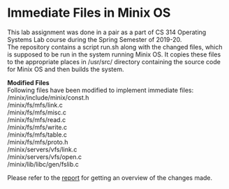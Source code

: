 # Immediate Files in Minix OS

This lab assignment was done in a pair as a part of CS 314 Operating Systems Lab course during the Spring Semester of 2019-20.<br>
The repository contains a script run.sh along with the changed files, which is supposed to be run in the system running Minix OS. It copies these files to the appropriate places in /usr/src/ directory containing the source code for Minix OS and then builds the system.<br>

<b> Modified Files </b> <br>
Following files have been modified to implement immediate files: <br>
/minix/include/minix/const.h <br>
/minix/fs/mfs/link.c <br>
/minix/fs/mfs/misc.c <br>
/minix/fs/mfs/read.c <br>
/minix/fs/mfs/write.c <br>
/minix/fs/mfs/table.c <br>
/minix/fs/mfs/proto.h <br>
/minix/servers/vfs/link.c <br>
/minix/servers/vfs/open.c <br>
/minix/lib/libc/gen/fslib.c <br>

Please refer to the <a href="https://github.com/ksanu1998/immediate_fs_minix_os/blob/master/170030035_170030038_Lab7_Report.pdf">report</a> for getting an overview of the changes made.
